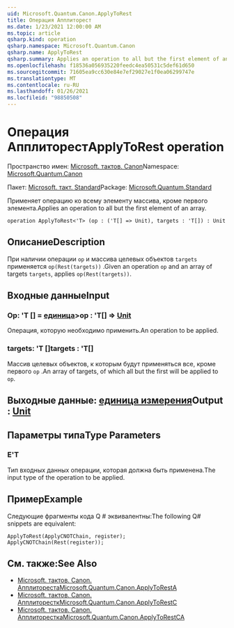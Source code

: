 ```yaml
---
uid: Microsoft.Quantum.Canon.ApplyToRest
title: Операция Апплиторест
ms.date: 1/23/2021 12:00:00 AM
ms.topic: article
qsharp.kind: operation
qsharp.namespace: Microsoft.Quantum.Canon
qsharp.name: ApplyToRest
qsharp.summary: Applies an operation to all but the first element of an array.
ms.openlocfilehash: f18536a056935220feedc4ea50531c5def61d650
ms.sourcegitcommit: 71605ea9cc630e84e7ef29027e1f0ea06299747e
ms.translationtype: MT
ms.contentlocale: ru-RU
ms.lasthandoff: 01/26/2021
ms.locfileid: "98850508"
---
```

# <a name="applytorest-operation"></a><span data-ttu-id="a3523-102">Операция Апплиторест</span><span class="sxs-lookup"><span data-stu-id="a3523-102">ApplyToRest operation</span></span>

<span data-ttu-id="a3523-103">Пространство имен: [Microsoft. тактов. Canon](xref:Microsoft.Quantum.Canon)</span><span class="sxs-lookup"><span data-stu-id="a3523-103">Namespace: [Microsoft.Quantum.Canon](xref:Microsoft.Quantum.Canon)</span></span>

<span data-ttu-id="a3523-104">Пакет: [Microsoft. такт. Standard](https://nuget.org/packages/Microsoft.Quantum.Standard)</span><span class="sxs-lookup"><span data-stu-id="a3523-104">Package: [Microsoft.Quantum.Standard](https://nuget.org/packages/Microsoft.Quantum.Standard)</span></span>


<span data-ttu-id="a3523-105">Применяет операцию ко всему элементу массива, кроме первого элемента.</span><span class="sxs-lookup"><span data-stu-id="a3523-105">Applies an operation to all but the first element of an array.</span></span>

```qsharp
operation ApplyToRest<'T> (op : ('T[] => Unit), targets : 'T[]) : Unit
```


## <a name="description"></a><span data-ttu-id="a3523-106">Описание</span><span class="sxs-lookup"><span data-stu-id="a3523-106">Description</span></span>

<span data-ttu-id="a3523-107">При наличии операции `op` и массива целевых объектов `targets` применяется `op(Rest(targets))` .</span><span class="sxs-lookup"><span data-stu-id="a3523-107">Given an operation `op` and an array of targets `targets`, applies `op(Rest(targets))`.</span></span>

## <a name="input"></a><span data-ttu-id="a3523-108">Входные данные</span><span class="sxs-lookup"><span data-stu-id="a3523-108">Input</span></span>

### <a name="op--t--unit"></a><span data-ttu-id="a3523-109">Op: 'T [] = [единица](xref:microsoft.quantum.lang-ref.unit)></span><span class="sxs-lookup"><span data-stu-id="a3523-109">op : 'T[] => [Unit](xref:microsoft.quantum.lang-ref.unit)</span></span> 

<span data-ttu-id="a3523-110">Операция, которую необходимо применить.</span><span class="sxs-lookup"><span data-stu-id="a3523-110">An operation to be applied.</span></span>


### <a name="targets--t"></a><span data-ttu-id="a3523-111">targets: 'T []</span><span class="sxs-lookup"><span data-stu-id="a3523-111">targets : 'T[]</span></span>

<span data-ttu-id="a3523-112">Массив целевых объектов, к которым будут применяться все, кроме первого `op` .</span><span class="sxs-lookup"><span data-stu-id="a3523-112">An array of targets, of which all but the first will be applied to `op`.</span></span>



## <a name="output--unit"></a><span data-ttu-id="a3523-113">Выходные данные: [единица измерения](xref:microsoft.quantum.lang-ref.unit)</span><span class="sxs-lookup"><span data-stu-id="a3523-113">Output : [Unit](xref:microsoft.quantum.lang-ref.unit)</span></span>



## <a name="type-parameters"></a><span data-ttu-id="a3523-114">Параметры типа</span><span class="sxs-lookup"><span data-stu-id="a3523-114">Type Parameters</span></span>

### <a name="t"></a><span data-ttu-id="a3523-115">Е</span><span class="sxs-lookup"><span data-stu-id="a3523-115">'T</span></span>

<span data-ttu-id="a3523-116">Тип входных данных операции, которая должна быть применена.</span><span class="sxs-lookup"><span data-stu-id="a3523-116">The input type of the operation to be applied.</span></span>

## <a name="example"></a><span data-ttu-id="a3523-117">Пример</span><span class="sxs-lookup"><span data-stu-id="a3523-117">Example</span></span>

<span data-ttu-id="a3523-118">Следующие фрагменты кода Q # эквивалентны:</span><span class="sxs-lookup"><span data-stu-id="a3523-118">The following Q# snippets are equivalent:</span></span>

```qsharp
ApplyToRest(ApplyCNOTChain, register);
ApplyCNOTChain(Rest(register));
```

## <a name="see-also"></a><span data-ttu-id="a3523-119">См. также:</span><span class="sxs-lookup"><span data-stu-id="a3523-119">See Also</span></span>

- [<span data-ttu-id="a3523-120">Microsoft. тактов. Canon. Апплитореста</span><span class="sxs-lookup"><span data-stu-id="a3523-120">Microsoft.Quantum.Canon.ApplyToRestA</span></span>](xref:Microsoft.Quantum.Canon.ApplyToRestA)
- [<span data-ttu-id="a3523-121">Microsoft. тактов. Canon. Апплиторестк</span><span class="sxs-lookup"><span data-stu-id="a3523-121">Microsoft.Quantum.Canon.ApplyToRestC</span></span>](xref:Microsoft.Quantum.Canon.ApplyToRestC)
- [<span data-ttu-id="a3523-122">Microsoft. тактов. Canon. Апплиторестка</span><span class="sxs-lookup"><span data-stu-id="a3523-122">Microsoft.Quantum.Canon.ApplyToRestCA</span></span>](xref:Microsoft.Quantum.Canon.ApplyToRestCA)